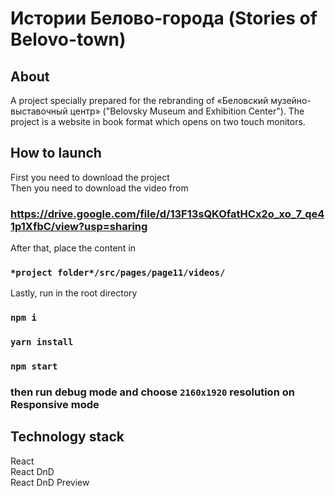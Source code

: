 # Истории Белово-города (Stories of Belovo-town)

## About

A project specially prepared for the rebranding of «Беловский музейно-выставочный центр» ("Belovsky Museum and Exhibition Center"). The project is a website in book format which opens on two touch monitors.

## How to launch
First you need to download the project<br>
Then you need to download the video from 
### https://drive.google.com/file/d/13F13sQKOfatHCx2o_xo_7_qe41p1XfbC/view?usp=sharing
After that, place the content in 
### `*project folder*/src/pages/page11/videos/`

Lastly, run in the root directory

### `npm i`

### `yarn install`

### `npm start`

### then run debug mode and choose `2160x1920` resolution on Responsive mode


## Technology stack
React<br>
React DnD<br>
React DnD Preview